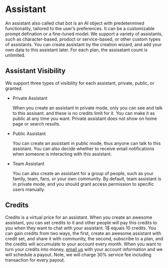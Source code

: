 # Assistant
An assistant also called chat bot is an AI object with predetermined functionality, tailored to the user’s preferences. It can be a customizable prompt defination or a fine-tuned model. 
We support a variety of assistants, such as character-based, product or service-based, or other custom types of assistants. You can create assistant by the creation wizard, and add your own data to this assistant later. For each plan, the assisatant count is unlimited.

## Assistant Visibility

We support three types of visibility for each assistant, private, public, or granted.

- Private Assistant

    When you create an assistant in private mode, only you can see and talk to this assisant. and these is no credits limit for it. You can make it as public at any time you want. Private assistant does not show on home page or search results.

- Public Assistant

    You can create an assistant in public mode, thus anyone can talk to this assistant. You can also decide whether to receive email notifications when someone is interacting with this assistant.

 - Team Assistant

    You can also create an assistant for a group of people, such as your family, team, fans, or your own community. By default, team assistant is in private mode, and you should grant access permission to specific users manually.


## Credits

Credits is a virtual price for an assistant. When you create an awesome assistant, you can set credits to it and other people will pay this credits to you when they want to chat with your assistant. 1$ equals 10 credits. You can gain credits from two ways, the first, create an awesome assistant with credit set, and share it with community, the second, subscribe to a plan, and the credits will accumulate to your account every month. When you want to turn your credits into money, [email us](mailto:support@aiconfer.com) with your account information and we will schedule a payout. Note, we will charge 30% service fee including transaction for every payout.


